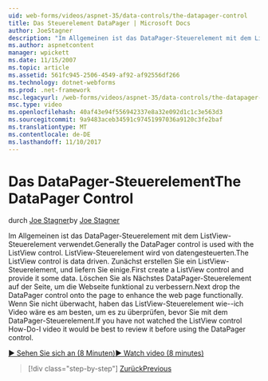 ```yaml
---
uid: web-forms/videos/aspnet-35/data-controls/the-datapager-control
title: Das Steuerelement DataPager | Microsoft Docs
author: JoeStagner
description: "Im Allgemeinen ist das DataPager-Steuerelement mit dem ListView-Steuerelement verwendet. ListView-Steuerelement wird von datengesteuerten. Zunächst erstellen Sie einem ListView-Steuerelement, und Bereitstellen Sie einige d..."
ms.author: aspnetcontent
manager: wpickett
ms.date: 11/15/2007
ms.topic: article
ms.assetid: 561fc945-2506-4549-af92-af92556df266
ms.technology: dotnet-webforms
ms.prod: .net-framework
msc.legacyurl: /web-forms/videos/aspnet-35/data-controls/the-datapager-control
msc.type: video
ms.openlocfilehash: 40af43e94f556942337e8a32e092d1c1c3e563d3
ms.sourcegitcommit: 9a9483aceb34591c97451997036a9120c3fe2baf
ms.translationtype: MT
ms.contentlocale: de-DE
ms.lasthandoff: 11/10/2017
---
```

<a name="the-datapager-control"></a><span data-ttu-id="e1575-105">Das DataPager-Steuerelement</span><span class="sxs-lookup"><span data-stu-id="e1575-105">The DataPager Control</span></span>
====================
<span data-ttu-id="e1575-106">durch [Joe Stagner](https://github.com/JoeStagner)</span><span class="sxs-lookup"><span data-stu-id="e1575-106">by [Joe Stagner](https://github.com/JoeStagner)</span></span>

<span data-ttu-id="e1575-107">Im Allgemeinen ist das DataPager-Steuerelement mit dem ListView-Steuerelement verwendet.</span><span class="sxs-lookup"><span data-stu-id="e1575-107">Generally the DataPager control is used with the ListView control.</span></span> <span data-ttu-id="e1575-108">ListView-Steuerelement wird von datengesteuerten.</span><span class="sxs-lookup"><span data-stu-id="e1575-108">The ListView control is data driven.</span></span> <span data-ttu-id="e1575-109">Zunächst erstellen Sie ein ListView-Steuerelement, und liefern Sie einige.</span><span class="sxs-lookup"><span data-stu-id="e1575-109">First create a ListView control and provide it some data.</span></span> <span data-ttu-id="e1575-110">Löschen Sie als Nächstes DataPager-Steuerelement auf der Seite, um die Webseite funktional zu verbessern.</span><span class="sxs-lookup"><span data-stu-id="e1575-110">Next drop the DataPager control onto the page to enhance the web page functionally.</span></span> <span data-ttu-id="e1575-111">Wenn Sie nicht überwacht, haben das ListView-Steuerelement wie--ich Video wäre es am besten, um es zu überprüfen, bevor Sie mit dem DataPager-Steuerelement.</span><span class="sxs-lookup"><span data-stu-id="e1575-111">If you have not watched the ListView control How-Do-I video it would be best to review it before using the DataPager control.</span></span>

[<span data-ttu-id="e1575-112">&#9654; Sehen Sie sich an (8 Minuten)</span><span class="sxs-lookup"><span data-stu-id="e1575-112">&#9654; Watch video (8 minutes)</span></span>](https://channel9.msdn.com/Blogs/ASP-NET-Site-Videos/the-datapager-control)

>[!div class="step-by-step"]
[<span data-ttu-id="e1575-113">Zurück</span><span class="sxs-lookup"><span data-stu-id="e1575-113">Previous</span></span>](the-listview-control.md)
